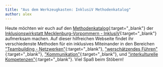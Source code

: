 ```yaml
---
title: "Aus dem Werkzeugkasten: InklusiV Methodenkatalog" 
author: alex
---
```


Heute möchten wir euch auf den [Methodenkatalog](https://www.hs-nb.de/fachbereich-soziale-arbeit-bildung-und-erziehung/forschungen-und-projekte/projekte/inklusionswirkstatt-mecklenburg-vorpommern-inklusiv/methoden/){:target="_blank"} der [Inklusionswirkstatt Mecklenburg-Vorpommern - InklusiV](https://www.hs-nb.de/fachbereich-soziale-arbeit-bildung-und-erziehung/forschungen-und-projekte/projekte/inklusionswirkstatt-mecklenburg-vorpommern-inklusiv/){:target="_blank"} aufmerksam machen. Auf dieser hilfreichen Webseite findet ihr verschiedenste Methoden für ein inklusives Miteinander in den Bereichen ["Teambuilding - Netzwerken"](https://www.hs-nb.de/fachbereich-soziale-arbeit-bildung-und-erziehung/forschungen-und-projekte/projekte/inklusionswirkstatt-mecklenburg-vorpommern-inklusiv/teambuilding/){:target="_blank"}, ["werschätzendes Führen"](https://www.hs-nb.de/fachbereich-soziale-arbeit-bildung-und-erziehung/forschungen-und-projekte/projekte/inklusionswirkstatt-mecklenburg-vorpommern-inklusiv/methoden/wertscha%CC%88tzendes-fu%CC%88hren/){:target="_blank"}, ["Kommunikation"](https://www.hs-nb.de/fachbereich-soziale-arbeit-bildung-und-erziehung/forschungen-und-projekte/projekte/inklusionswirkstatt-mecklenburg-vorpommern-inklusiv/teambuilding-1/){:target="_blank"}, und ["interkulturelle Kompetenzen"](https://www.hs-nb.de/fachbereich-soziale-arbeit-bildung-und-erziehung/forschungen-und-projekte/projekte/inklusionswirkstatt-mecklenburg-vorpommern-inklusiv/teambuilding-1-1/){:target="_blank"}. Viel Spaß beim Stöbern!